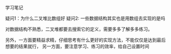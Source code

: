 学习笔记

疑问1：为什么二叉堆比数组好
疑问2: 一些数据结构其实也是用数组去实现的是吗

对数据结构不熟悉，二叉堆都要去搜索它的定义，需要多多了解多多练习。

另外，一方面要精益求精，仔细思考有什么更好的实现方法，不能仅仅是达到最后想要的结果就行，
另一方面，要注意学习、练习的效率，给自己设置时间
